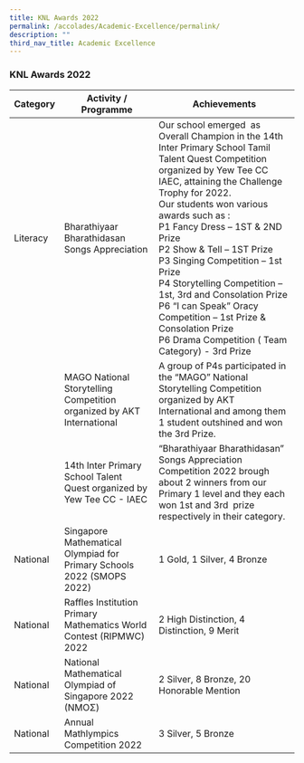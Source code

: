 ```yaml
---
title: KNL Awards 2022
permalink: /accolades/Academic-Excellence/permalink/
description: ""
third_nav_title: Academic Excellence
---
```

### KNL Awards 2022



| Category | Activity / Programme | Achievements |
| -------- | -------- | -------- |
|Literacy    |Bharathiyaar Bharathidasan Songs Appreciation    |Our school emerged  as Overall Champion in the 14th Inter Primary School Tamil Talent Quest Competition organized by Yew Tee CC IAEC, attaining the Challenge Trophy for 2022. <br>Our students won various awards such as : <br> P1 Fancy Dress – 1ST & 2ND Prize<br>  P2 Show & Tell – 1ST Prize<br>  P3 Singing Competition – 1st Prize<br>  P4 Storytelling Competition – 1st, 3rd and Consolation Prize <br> P6 “I can Speak” Oracy Competition – 1st Prize & Consolation Prize <br>P6 Drama Competition ( Team Category) - 3rd Prize|
||MAGO National Storytelling Competition organized by AKT International|A group of P4s participated in the “MAGO” National Storytelling Competition organized by AKT International and among them 1 student outshined and won the 3rd Prize.|
||14th Inter Primary School Talent Quest organized by Yew Tee CC - IAEC|“Bharathiyaar Bharathidasan” Songs Appreciation Competition 2022 brough about 2 winners from our Primary 1 level and they each won 1st and 3rd  prize respectively in their category.|
|National|Singapore Mathematical Olympiad for Primary Schools 2022 (SMOPS 2022)|1 Gold, 1 Silver, 4 Bronze|
|National|Raffles Institution Primary Mathematics World Contest (RIPMWC) 2022|2 High Distinction, 4 Distinction, 9 Merit|
|National|National Mathematical Olympiad of Singapore 2022 (NMOΣ)|2 Silver, 8 Bronze, 20 Honorable Mention|
|National|Annual Mathlympics Competition 2022|3 Silver, 5 Bronze|

